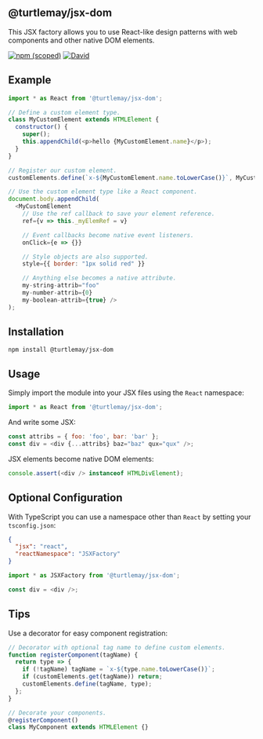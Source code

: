 ## @turtlemay/jsx-dom

This JSX factory allows you to use React-like design patterns with web components and other native DOM elements.

[![npm (scoped)](https://img.shields.io/npm/v/@turtlemay/jsx-dom.svg)]()
[![David](https://img.shields.io/david/dev/turtlemay/jsx-dom.svg)]()

## Example

```javascript
import * as React from '@turtlemay/jsx-dom';

// Define a custom element type.
class MyCustomElement extends HTMLElement {
  constructor() {
    super();
    this.appendChild(<p>hello {MyCustomElement.name}</p>);
  }
}

// Register our custom element.
customElements.define(`x-${MyCustomElement.name.toLowerCase()}`, MyCustomElement);

// Use the custom element type like a React component.
document.body.appendChild(
  <MyCustomElement
    // Use the ref callback to save your element reference.
    ref={v => this._myElemRef = v}

    // Event callbacks become native event listeners.
    onClick={e => {}}

    // Style objects are also supported.
    style={{ border: "1px solid red" }}

    // Anything else becomes a native attribute.
    my-string-attrib="foo"
    my-number-attrib={0}
    my-boolean-attrib={true} />
);
```

## Installation

```
npm install @turtlemay/jsx-dom
```

## Usage

Simply import the module into your JSX files using the `React` namespace:

```javascript
import * as React from '@turtlemay/jsx-dom';
```

And write some JSX:

```javascript
const attribs = { foo: 'foo', bar: 'bar' };
const div = <div {...attribs} baz="baz" qux="qux" />;
```

JSX elements become native DOM elements:

```javascript
console.assert(<div /> instanceof HTMLDivElement);
```

## Optional Configuration

With TypeScript you can use a namespace other than `React` by setting your `tsconfig.json`:

```json
{
  "jsx": "react",
  "reactNamespace": "JSXFactory"
}
```

```javascript
import * as JSXFactory from '@turtlemay/jsx-dom';

const div = <div />;
```

## Tips

Use a decorator for easy component registration:

```javascript
// Decorator with optional tag name to define custom elements.
function registerComponent(tagName) {
  return type => {
    if (!tagName) tagName = `x-${type.name.toLowerCase()}`;
    if (customElements.get(tagName)) return;
    customElements.define(tagName, type);
  };
}

// Decorate your components.
@registerComponent()
class MyComponent extends HTMLElement {}
```
